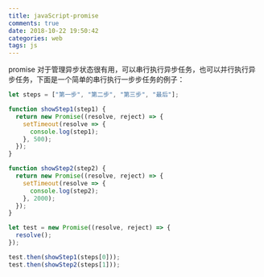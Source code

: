 ```yaml
---
title: javaScript-promise
comments: true
date: 2018-10-22 19:50:42
categories: web
tags: js
---
```


promise 对于管理异步状态很有用，可以串行执行异步任务，也可以并行执行异步任务，下面是一个简单的串行执行一步步任务的例子：

<!--more-->

```js
let steps = ["第一步", "第二步", "第三步", "最后"];

function showStep1(step1) {
  return new Promise((resolve, reject) => {
    setTimeout(resolve => {
      console.log(step1);
    }, 500);
  });
}

function showStep2(step2) {
  return new Promise((resolve, reject) => {
    setTimeout(resolve => {
      console.log(step2);
    }, 2000);
  });
}

let test = new Promise((resolve, reject) => {
  resolve();
});

test.then(showStep1(steps[0]));
test.then(showStep2(steps[1]));
```

